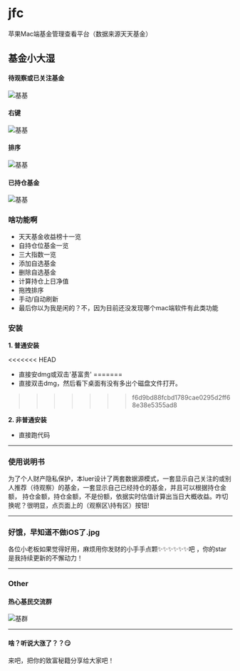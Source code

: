 # jfc
苹果Mac端基金管理查看平台（数据来源天天基金）

## 基金小大湿
#### 待观察或已关注基金
![基基](https://github.com/Hurdery/jfc/blob/master/resource/1.png)
#### 右键
![基基](https://github.com/Hurdery/jfc/blob/master/resource/2.png)
#### 排序
![基基](https://github.com/Hurdery/jfc/blob/master/resource/3.png)
#### 已持仓基金
![基基](https://github.com/Hurdery/jfc/blob/master/resource/4.png)

### 啥功能啊

* 天天基金收益榜十一览
* 自持仓位基金一览
* 三大指数一览
* 添加自选基金
* 删除自选基金
* 计算持仓上日净值
* 拖拽排序
* 手动/自动刷新
* 最后你以为我是闲的？不，因为目前还没发现哪个mac端软件有此类功能

### 安装

**1. 普通安装**

<<<<<<< HEAD
* 直接安dmg或双击'基富贵'
=======
* 直接双击dmg，然后看下桌面有没有多出个磁盘文件打开。
>>>>>>> f6d9bd88fcbd1789cae0295d2ff68e38e5355ad8

**2. 非普通安装**

* 直接跑代码

---

### 使用说明书

为了个人财产隐私保护，本luer设计了两套数据源模式，一套显示自己关注的或别人推荐（待观察）的基金，一套显示自己已经持仓的基金，并且可以根据持仓金额，
持仓金额，持仓金额，不是份额，依据实时估值计算出当日大概收益。咋切换呢？很明显，点页面上的（观察区\持有区）按钮!

--- 

### 好饿，早知道不做iOS了.jpg

各位小老板如果觉得好用，麻烦用你发财的小手手点颗✨✨✨✨✨✨吧 ，你的star是我持续更新的不懈动力！

---

### Other

#### 热心基民交流群

![基群](https://github.com/Hurdery/jfc/blob/master/resource/%E7%83%AD%E5%BF%83%E5%9F%BA%E6%B0%91.jpg)

--- 

#### 啥？听说大涨了？？😏

来吧，把你的致富秘籍分享给大家吧！

